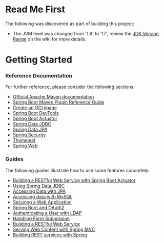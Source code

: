 # Read Me First
The following was discovered as part of building this project:

* The JVM level was changed from '1.8' to '17', review the [JDK Version Range](https://github.com/spring-projects/spring-framework/wiki/Spring-Framework-Versions#jdk-version-range) on the wiki for more details.

# Getting Started

### Reference Documentation
For further reference, please consider the following sections:

* [Official Apache Maven documentation](https://maven.apache.org/guides/index.html)
* [Spring Boot Maven Plugin Reference Guide](https://docs.spring.io/spring-boot/docs/3.0.0/maven-plugin/reference/html/)
* [Create an OCI image](https://docs.spring.io/spring-boot/docs/3.0.0/maven-plugin/reference/html/#build-image)
* [Spring Boot DevTools](https://docs.spring.io/spring-boot/docs/3.0.0/reference/htmlsingle/#using.devtools)
* [Spring Boot Actuator](https://docs.spring.io/spring-boot/docs/3.0.0/reference/htmlsingle/#actuator)
* [Spring Data JDBC](https://docs.spring.io/spring-boot/docs/3.0.0/reference/htmlsingle/#data.sql.jdbc)
* [Spring Data JPA](https://docs.spring.io/spring-boot/docs/3.0.0/reference/htmlsingle/#data.sql.jpa-and-spring-data)
* [Spring Security](https://docs.spring.io/spring-boot/docs/3.0.0/reference/htmlsingle/#web.security)
* [Thymeleaf](https://docs.spring.io/spring-boot/docs/3.0.0/reference/htmlsingle/#web.servlet.spring-mvc.template-engines)
* [Spring Web](https://docs.spring.io/spring-boot/docs/3.0.0/reference/htmlsingle/#web)

### Guides
The following guides illustrate how to use some features concretely:

* [Building a RESTful Web Service with Spring Boot Actuator](https://spring.io/guides/gs/actuator-service/)
* [Using Spring Data JDBC](https://github.com/spring-projects/spring-data-examples/tree/master/jdbc/basics)
* [Accessing Data with JPA](https://spring.io/guides/gs/accessing-data-jpa/)
* [Accessing data with MySQL](https://spring.io/guides/gs/accessing-data-mysql/)
* [Securing a Web Application](https://spring.io/guides/gs/securing-web/)
* [Spring Boot and OAuth2](https://spring.io/guides/tutorials/spring-boot-oauth2/)
* [Authenticating a User with LDAP](https://spring.io/guides/gs/authenticating-ldap/)
* [Handling Form Submission](https://spring.io/guides/gs/handling-form-submission/)
* [Building a RESTful Web Service](https://spring.io/guides/gs/rest-service/)
* [Serving Web Content with Spring MVC](https://spring.io/guides/gs/serving-web-content/)
* [Building REST services with Spring](https://spring.io/guides/tutorials/rest/)

